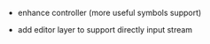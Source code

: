 
* enhance controller (more useful symbols support)

* add editor layer to support directly input stream